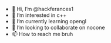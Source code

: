 - 👋 Hi, I’m @hackferances1
- 👀 I’m interested in c++
- 🌱 I’m currently learning opengl
- 💞️ I’m looking to collaborate on nocone
- 📫 How to reach me bruh

<!---
hackferances1/hackferances1 is a ✨ special ✨ repository because its `README.md` (this file) appears on your GitHub profile.
You can click the Preview link to take a look at your changes.
--->
